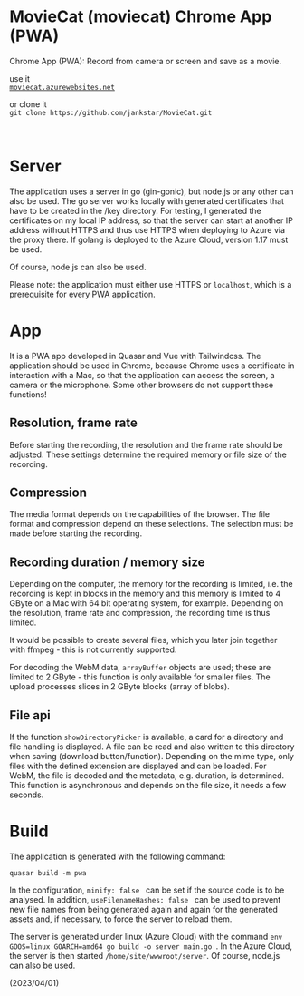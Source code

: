 # MovieCat (moviecat) Chrome App (PWA)

Chrome App (PWA): Record from camera or screen and save as a movie.

use it <br/>
[`moviecat.azurewebsites.net`](https://moviecat.azurewebsites.net)

or clone it<br/>
`git clone https://github.com/jankstar/MovieCat.git`

<br/>

# Server

The application uses a server in go (gin-gonic), but node.js or any other can also be used.
The go server works locally with generated certificates that have to be created in the /key directory. For testing, I generated the certificates on my local IP address, so that the server can start at another IP address without HTTPS and thus use HTTPS when deploying to Azure via the proxy there.
If golang is deployed to the Azure Cloud, version 1.17 must be used.

Of course, node.js can also be used.

Please note: the application must either use HTTPS or `localhost`, which is a prerequisite for every PWA application.

# App

It is a PWA app developed in Quasar and Vue with Tailwindcss.
The application should be used in Chrome, because Chrome uses a certificate in interaction with a Mac, so that the application can access the screen, a camera or the microphone. Some other browsers do not support these functions!

## Resolution, frame rate

Before starting the recording, the resolution and the frame rate should be adjusted. These settings determine the required memory or file size of the recording.

## Compression

The media format depends on the capabilities of the browser. The file format and compression depend on these selections. The selection must be made before starting the recording.

## Recording duration / memory size

Depending on the computer, the memory for the recording is limited, i.e. the recording is kept in blocks in the memory and this memory is limited to 4 GByte on a Mac with 64 bit operating system, for example.
Depending on the resolution, frame rate and compression, the recording time is thus limited.

It would be possible to create several files, which you later join together with ffmpeg - this is not currently supported.

For decoding the WebM data, `arrayBuffer` objects are used; these are limited to 2 GByte - this function is only available for smaller files.
The upload processes slices in 2 GByte blocks (array of blobs).

## File api

If the function `showDirectoryPicker` is available, a card for a directory and file handling is displayed. A file can be read and also written to this directory when saving (download button/function).
Depending on the mime type, only files with the defined extension are displayed and can be loaded.
For WebM, the file is decoded and the metadata, e.g. duration, is determined. This function is asynchronous and depends on the file size, it needs a few seconds.

# Build

The application is generated with the following command:

`quasar build -m pwa`

In the configuration, `minify: false ` can be set if the source code is to be analysed. In addition, `useFilenameHashes: false ` can be used to prevent new file names from being generated again and again for the generated assets and, if necessary, to force the server to reload them.

The server is generated under linux (Azure Cloud) with the command `env GOOS=linux GOARCH=amd64 go build -o server main.go `. In the Azure Cloud, the server is then started `/home/site/wwwroot/server`. Of course, node.js can also be used.

(2023/04/01)
